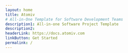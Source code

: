 ```yaml
---
layout: home
title: Atomiv
# All-in-One Template for Software Development Teams
description1: All-in-one Software Project Template
description2: 
headerLink: https://docs.atomiv.com
linkButton: Get Started
permalink: /
---
```









<!--

<h2>Recent Articles</h2>

<ul>

{% for post in site.posts reversed %}
<li><a href="{{ site.url }}{{ post.url }}">{{ post.title }}</a></li>
{% endfor %}

</ul>

-->